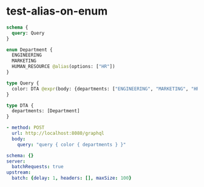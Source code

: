 # test-alias-on-enum

```graphql @config
schema {
  query: Query
}

enum Department {
  ENGINEERING
  MARKETING
  HUMAN_RESOURCE @alias(options: ["HR"])
}

type Query {
  color: DTA @expr(body: {departments: ["ENGINEERING", "MARKETING", "HR"]})
}

type DTA {
  departments: [Department]
}
```

```yml @test
- method: POST
  url: http://localhost:8080/graphql
  body:
    query: "query { color { departments } }"
```

```yml @file:config.yml
schema: {}
server:
  batchRequests: true
upstream:
  batch: {delay: 1, headers: [], maxSize: 100}
```
